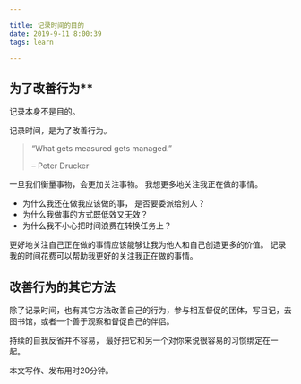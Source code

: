 ```yaml
---

title: 记录时间的目的
date: 2019-9-11 8:00:39
tags: learn

---
```


## 为了改善行为**

记录本身不是目的。

记录时间，是为了改善行为。

> “What gets measured gets managed.”
>
> – Peter Drucker



一旦我们衡量事物，会更加关注事物。 我想更多地关注我正在做的事情。

- 为什么我还在做我应该做的事， 是否要委派给别人？
- 为什么我做事的方式既低效又无效？
- 为什么我不小心把时间浪费在转换任务上？

更好地关注自己正在做的事情应该能够让我为他人和自己创造更多的价值。 记录我的时间花费可以帮助我更好的关注我正在做的事情。

## **改善行为的其它方法**

除了记录时间，也有其它方法改善自己的行为，参与相互督促的团体，写日记，去图书馆，或者一个善于观察和督促自己的伴侣。

持续的自我反省并不容易， 最好把它和另一个对你来说很容易的习惯绑定在一起。



本文写作、发布用时20分钟。